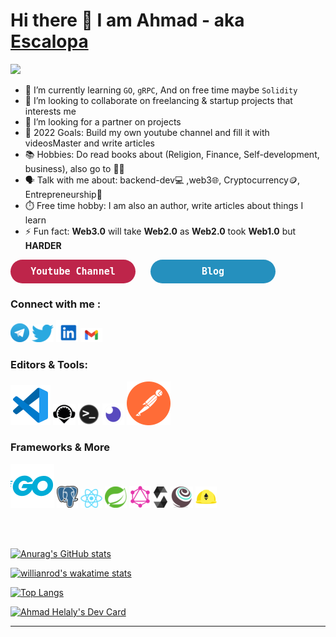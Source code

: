 # Hi there 👋 I am Ahmad - aka [Escalopa][linkedin]

<img src="https://komarev.com/ghpvc/?username=lordvidex&label=Views&color=blue&style=plastic" />

- 🌱 I’m currently learning `GO`, `gRPC`, And on free time maybe `Solidity`
- 👯 I’m looking to collaborate on freelancing & startup projects that interests me
- 🤔 I’m looking for a partner on projects
- 🥅 2022 Goals: Build my own youtube channel and fill it with videosMaster and write articles
- 📚 Hobbies: Do read books about (Religion, Finance, Self-development, business), also go to 🏋🏻 
- 🗣 Talk with me about: backend-dev💻 ,web3🌐, Cryptocurrency🪙, Entrepreneurship🚀
- ⏱️ Free time hobby: I am also an author, write articles about things I learn 
- ⚡ Fun fact: **Web3.0** will take **Web2.0** as **Web2.0** took **Web1.0** but **HARDER**


<a><button name="button" style = "
  color: white;
  font-family: 'Monospace';
  border-radius: 20px;
  width: 200px;
  padding: 10px;
  font-size: 15px;
  font-weight: bold;
  border: none;
  background: #BE254A;
  margin-right: 20px;
" onclick="https://www.youtube.com/channel/UCTRWpJE0OTZDasrGDgK3Klw">Youtube Channel</button></a>
<a><button name="button" style = "
  color: white;
  font-family: 'Monospace';
  border-radius: 20px;
  width: 200px;
  padding: 10px;
  font-size: 15px;
  font-weight: bold;
  border: none;
  background: #2590BE;
" onclick="https://www.escalopa.live">Blog</button></a>

### Connect with me :

[![](./img/telegram.png)](https://t.me/aehelaly) 
[![](./img/twitter.png)](https://twitter.com/escalopaPapi)
[![](./img/linkedin.png)](https://www.linkedin.com/in/ahmad-helaly-53b5b9236/)
[![](./img/gmail.png)](mailto:ahmad.helaly.dev@gmail.com?body=Hello%20Ahmad)

### Editors & Tools:

![](./img/vscode.svg)
![](./img/remix.png)
![](./img/terminal.png)
![](./img/insomnia.png)
![](./img/postman.svg)

### Frameworks & More

![](./img/golang.svg)
![](./img/postgres.png)
![](./img/react.png)
![](./img/spring.png)
![](./img/graphql.png)
![](./img/solidity.png)
![](./img/truffle.png)
![](./img/hardhat.png)

<br>
<br>

[![Anurag's GitHub stats](https://github-readme-stats.vercel.app/api?username=escalopa&theme=react&show_icons=true&count_private=true&custom_title=Github%20Status)](https://github.com/anuraghazra/github-readme-stats)

[![willianrod's wakatime stats](https://github-readme-stats.vercel.app/api/wakatime?username=escalopa&layout=compact&theme=react&custom_title=Wakatime%20All%20Time%20Stats&langs_count=8)](https://github.com/anuraghazra/github-readme-stats)

[![Top Langs](https://github-readme-stats.vercel.app/api/top-langs/?username=escalopa&layout=compact&theme=react)](https://github.com/anuraghazra/github-readme-stats)


<a href="https://app.daily.dev/Escalopa"><img src="https://api.daily.dev/devcards/e3884bd526504521bcb020189bba98c0.png?r=5rn" width="200" alt="Ahmad Helaly's Dev Card"/></a>

<!-- <details><summary>Wakatinme Language Chart ⌨️⌨️</summary>  
  <img src="https://wakatime.com/share/@escalopa/20569e0c-18db-4634-9a7e-d588d95690cf.svg" alt="languages"/>
</details>

<details><summary>Wakatinme Editor Chart 💻💻</summary>
  <img src="https://wakatime.com/share/@escalopa/5700d73c-ca38-48b2-9bbf-03316112002a.svg" alt="editors"/>
</details> -->
  

---


[twitter]: https://twitter.com/ahmadehelaly
[linkedin]: https://www.linkedin.com/in/ahmad-helaly-53b5b9236/
[gmail]: mailto:ahmad.helaly.dev@gmail.com?body=Hello%20Ahmad

